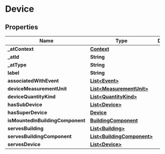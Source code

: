 # Device

## Properties
Name | Type | Description | Notes
------------ | ------------- | ------------- | -------------
**_atContext** | [**Context**](Context.md) |  |  [optional]
**_atId** | **String** |  |  [optional]
**_atType** | **String** |  |  [optional]
**label** | **String** |  |  [optional]
**associatedWithEvent** | [**List&lt;Event&gt;**](Event.md) |  |  [optional]
**deviceMeasurementUnit** | [**List&lt;MeasurementUnit&gt;**](MeasurementUnit.md) |  |  [optional]
**deviceQuantityKind** | [**List&lt;QuantityKind&gt;**](QuantityKind.md) |  |  [optional]
**hasSubDevice** | [**List&lt;Device&gt;**](Device.md) |  |  [optional]
**hasSuperDevice** | [**Device**](Device.md) |  |  [optional]
**isMountedInBuildingComponent** | [**BuildingComponent**](BuildingComponent.md) |  | 
**servesBuilding** | [**List&lt;Building&gt;**](Building.md) |  |  [optional]
**servesBuildingComponent** | [**List&lt;BuildingComponent&gt;**](BuildingComponent.md) |  |  [optional]
**servesDevice** | [**List&lt;Device&gt;**](Device.md) |  |  [optional]
